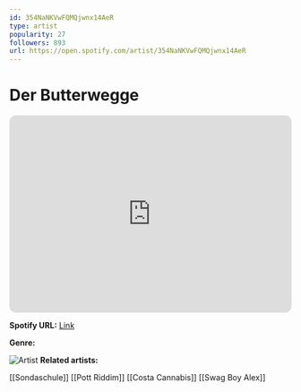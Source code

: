 ```yaml
---
id: 354NaNKVwFQMQjwnx14AeR
type: artist
popularity: 27
followers: 893
url: https://open.spotify.com/artist/354NaNKVwFQMQjwnx14AeR
---
```

# Der Butterwegge

<iframe style="border-radius:12px" src="https://open.spotify.com/embed/artist/354NaNKVwFQMQjwnx14AeR" width="100%" height="352" frameBorder="0" allowfullscreen="" allow="autoplay; clipboard-write; encrypted-media; fullscreen; picture-in-picture" loading="lazy"></iframe>

**Spotify URL:** [Link](https://open.spotify.com/artist/354NaNKVwFQMQjwnx14AeR)

**Genre:** 

![Artist](https://i.scdn.co/image/ab6761610000e5ebf53ba5f84d0b93b7cd3d4026)
**Related artists:**

[[Sondaschule]]
[[Pott Riddim]]
[[Costa Cannabis]]
[[Swag Boy Alex]]
